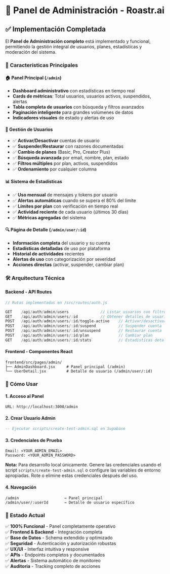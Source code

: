 # 🔧 Panel de Administración - Roastr.ai

## ✅ Implementación Completada

El **Panel de Administración completo** está implementado y funcional, permitiendo la gestión integral de usuarios, planes, estadísticas y moderación del sistema.

### 🎯 **Características Principales**

#### **🏠 Panel Principal (`/admin`)**
- **Dashboard administrativo** con estadísticas en tiempo real
- **Cards de métricas**: Total usuarios, usuarios activos, suspendidos, alertas
- **Tabla completa de usuarios** con búsqueda y filtros avanzados
- **Paginación inteligente** para grandes volúmenes de datos
- **Indicadores visuales** de estado y alertas de uso

#### **👤 Gestión de Usuarios**
- ✅ **Activar/Desactivar** cuentas de usuario
- ✅ **Suspender/Restaurar** con razones documentadas
- ✅ **Cambio de planes** (Basic, Pro, Creator Plus)
- ✅ **Búsqueda avanzada** por email, nombre, plan, estado
- ✅ **Filtros múltiples** por plan, activos, suspendidos
- ✅ **Ordenamiento** por cualquier columna

#### **📊 Sistema de Estadísticas**
- ✅ **Uso mensual** de mensajes y tokens por usuario
- ✅ **Alertas automáticas** cuando se supera el 80% del límite
- ✅ **Límites por plan** con verificación en tiempo real
- ✅ **Actividad reciente** de cada usuario (últimos 30 días)
- ✅ **Métricas agregadas** del sistema

#### **🔍 Página de Detalle (`/admin/user/:id`)**
- **Información completa** del usuario y su cuenta
- **Estadísticas detalladas** de uso por plataforma
- **Historial de actividades** recientes
- **Alertas de uso** con categorización por severidad
- **Acciones directas** (activar, suspender, cambiar plan)

### 🛠️ **Arquitectura Técnica**

#### **Backend - API Routes**
```javascript
// Rutas implementadas en /src/routes/auth.js

GET    /api/auth/admin/users              // Listar usuarios con filtros
GET    /api/auth/admin/users/:id          // Obtener detalles de usuario
POST   /api/auth/admin/users/:id/toggle-active    // Activar/desactivar
POST   /api/auth/admin/users/:id/suspend          // Suspender cuenta
POST   /api/auth/admin/users/:id/unsuspend        // Restaurar cuenta
POST   /api/auth/admin/users/:id/plan             // Cambiar plan
GET    /api/auth/admin/users/:id/stats            // Estadísticas detalladas
```

#### **Frontend - Componentes React**
```
frontend/src/pages/admin/
├── AdminDashboard.jsx     # Panel principal (/admin)
└── UserDetail.jsx         # Detalle de usuario (/admin/user/:id)
```

### 🚀 **Cómo Usar**

#### **1. Acceso al Panel**
```
URL: http://localhost:3000/admin
```

#### **2. Crear Usuario Admin**
```sql
-- Ejecutar scripts/create-test-admin.sql en Supabase
```

#### **3. Credenciales de Prueba**
```
Email: <YOUR_ADMIN_EMAIL>
Password: <YOUR_ADMIN_PASSWORD>
```

**Nota:** Para desarrollo local únicamente. Genere las credenciales usando el script `scripts/create-test-admin.sql` o configure las variables de entorno apropiadas. Rote o elimine estas credenciales después del uso.

#### **4. Navegación**
```
/admin                    → Panel principal
/admin/user/:userId       → Detalle de usuario específico
```

### 🎉 **Estado Actual**

✅ **100% Funcional** - Panel completamente operativo  
✅ **Frontend & Backend** - Integración completa  
✅ **Base de Datos** - Schema extendido y optimizado  
✅ **Seguridad** - Autenticación y autorización robustas  
✅ **UX/UI** - Interfaz intuitiva y responsive  
✅ **APIs** - Endpoints completos y documentados  
✅ **Alertas** - Sistema automático de monitoreo  
✅ **Auditoria** - Tracking completo de acciones